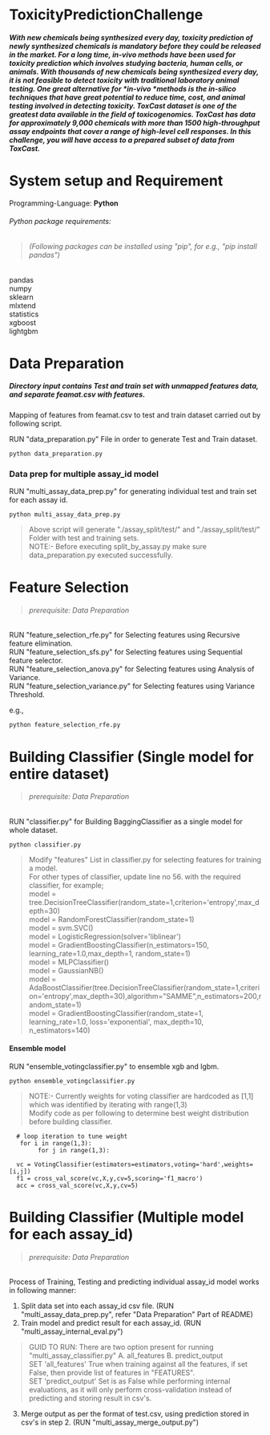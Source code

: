 # ToxicityPredictionChallenge
##### With new chemicals being synthesized every day, toxicity prediction of newly synthesized chemicals is mandatory before they could be released in the market. For a long time, *in-vivo* methods have been used for toxicity prediction which involves studying bacteria, human cells, or animals. With thousands of new chemicals being synthesized every day, it is not feasible to detect toxicity with traditional laboratory animal testing. One great alternative for *in-vivo *methods is the *in-silico* techniques that have great potential to reduce time, cost, and animal testing involved in detecting toxicity. ToxCast dataset is one of the greatest data available in the field of toxicogenomics. ToxCast has data for approximately 9,000 chemicals with more than 1500 high-throughput assay endpoints that cover a range of high-level cell responses. In this challenge, you will have access to a prepared subset of data from ToxCast.


# System setup and Requirement
Programming-Language: **Python**
	
###### Python package requirements:
> ###### (Following packages can be installed using "pip", for e.g., "pip install pandas")
	
pandas   
numpy   
sklearn   
mlxtend   
statistics   
xgboost   
lightgbm   
   

# Data Preparation

##### Directory input contains Test and train set with unmapped features data, and separate feamat.csv with features.
Mapping of features from feamat.csv to test and train dataset carried out by following script.
		
RUN "data_preparation.py" File in order to generate Test and Train dataset.
	
```
python data_preparation.py 
```

### Data prep for multiple assay_id  model
	
RUN "multi_assay_data_prep.py" for generating individual test and train set for each assay id.
```
python multi_assay_data_prep.py
```
> Above script will generate "./assay_split/test/" and "./assay_split/test/" Folder with test and training sets.    
> NOTE:- Before executing split_by_assay.py make sure data_preparation.py executed successfully. 

# Feature Selection
> ###### prerequisite: Data Preparation

RUN "feature_selection_rfe.py" for Selecting features using Recursive feature elimination.    
RUN "feature_selection_sfs.py" for Selecting features using Sequential feature selector.    
RUN "feature_selection_anova.py" for Selecting features using Analysis of Variance.    
RUN "feature_selection_variance.py" for Selecting features using Variance Threshold.    

e.g.,
```
python feature_selection_rfe.py
```


# Building Classifier (Single model for entire dataset)    
> ###### prerequisite: Data Preparation

RUN "classifier.py" for Building BaggingClassifier as a single model for whole dataset.
```
python classifier.py
```
> Modify "features" List in classifier.py for selecting features for training a model.   
> For other types of classifier, update line no 56. with the required classifier, for example;    
> model = tree.DecisionTreeClassifier(random_state=1,criterion='entropy',max_depth=30)   
> model = RandomForestClassifier(random_state=1)   
> model = svm.SVC()   
> model = LogisticRegression(solver='liblinear')   
> model = GradientBoostingClassifier(n_estimators=150, learning_rate=1.0,max_depth=1, random_state=1)   
> model = MLPClassifier()   
> model = GaussianNB()   
> model = AdaBoostClassifier(tree.DecisionTreeClassifier(random_state=1,criterion='entropy',max_depth=30),algorithm="SAMME",n_estimators=200,random_state=1)   
> model = GradientBoostingClassifier(random_state=1, learning_rate=1.0, loss='exponential', max_depth=10, n_estimators=140)      

#### Ensemble model

RUN "ensemble_votingclassifier.py" to ensemble xgb and lgbm. 
```
python ensemble_votingclassifier.py
```  

> NOTE:- Currently weights for voting classifier are hardcoded as [1,1] which was identified by iterating with range(1,3)   
> Modify code as per following to determine best weight distribution before building classifier.    
``` 
  # loop iteration to tune weight
   for i in range(1,3):
        for j in range(1,3):

  vc = VotingClassifier(estimators=estimators,voting='hard',weights=[i,j])
  f1 = cross_val_score(vc,X,y,cv=5,scoring='f1_macro')
  acc = cross_val_score(vc,X,y,cv=5)
```


# Building Classifier (Multiple model for each assay_id)    
> ###### prerequisite: Data Preparation

Process of Training, Testing and predicting individual assay_id model works in following manner:    
1. Split data set into each assay_id csv file. (RUN "multi_assay_data_prep.py", refer "Data Preparation" Part of README)    
2. Train model and predict result for each assay_id. (RUN "multi_assay_internal_eval.py")
> GUID TO RUN: There are two option present for running "multi_assay_classifier.py" A. all_features B. predict_output    
> SET 'all_features' True when training against all the features, if set False, then provide list of features in "FEATURES".    
> SET 'predict_output' Set is as False while performing internal evaluations, as it will only perform cross-validation instead of predicting and storing result in csv's.    
3. Merge output as per the format of test.csv, using prediction stored in csv's in step 2. (RUN "multi_assay_merge_output.py")


  
 